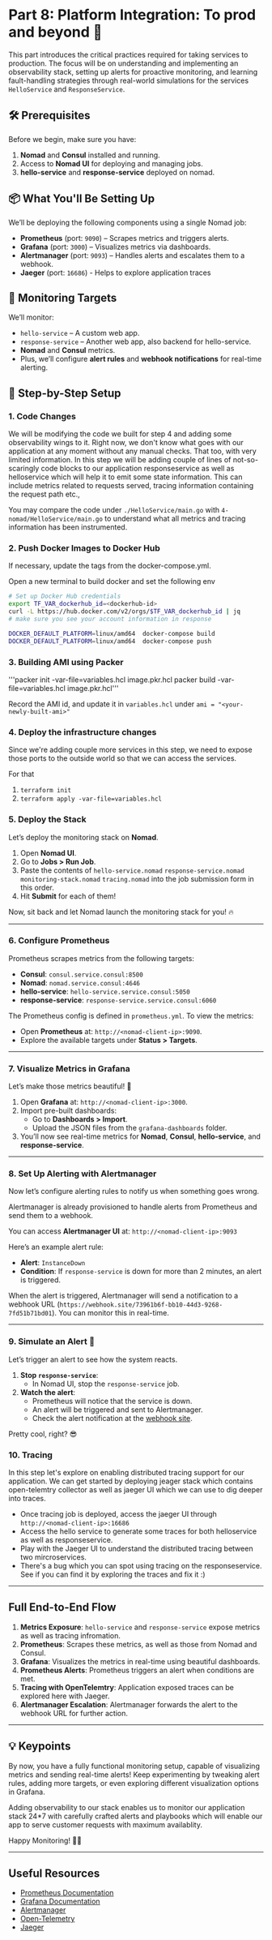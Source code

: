 
# Part 8: Platform Integration: To prod and beyond 🚀

This part introduces the critical practices required for taking services to production. The focus will be on understanding and implementing an observability stack, setting up alerts for proactive monitoring, and learning fault-handling strategies through real-world simulations for the services `HelloService` and `ResponseService`.

## 🛠 Prerequisites
Before we begin, make sure you have:
1. **Nomad** and **Consul** installed and running.
2. Access to **Nomad UI** for deploying and managing jobs.
3. **hello-service** and **response-service** deployed on nomad.

## 📦 What You'll Be Setting Up
We’ll be deploying the following components using a single Nomad job:
- **Prometheus** (port: `9090`) – Scrapes metrics and triggers alerts.
- **Grafana** (port: `3000`) – Visualizes metrics via dashboards.
- **Alertmanager** (port: `9093`) – Handles alerts and escalates them to a webhook.
- **Jaeger** (port: `16686`) - Helps to explore application traces

## 🎯 Monitoring Targets
We’ll monitor:
- `hello-service` – A custom web app.
- `response-service` – Another web app, also backend for hello-service.
- **Nomad** and **Consul** metrics.
- Plus, we’ll configure **alert rules** and **webhook notifications** for real-time alerting.

## 🚀 Step-by-Step Setup

### 1. Code Changes
   We will be modifying the code we built for step 4 and adding some observability wings to it.
   Right now, we don't know what goes with our application at any moment without any manual checks. That too, with very limited information.
   In this step we will be adding couple of lines of not-so-scaringly code blocks to our application responseservice as well as helloservice which will help it to emit some state information. This can include metrics related to requests served, tracing information containing the request path etc.,

   You may compare the code under `./HelloService/main.go` with `4-nomad/HelloService/main.go` to understand what all metrics and tracing information has been instrumented.

### 2. Push Docker Images to Docker Hub
   If necessary, update the tags from the docker-compose.yml.

   Open a new terminal to build docker and set the following env

   ```bash
   # Set up Docker Hub credentials  
   export TF_VAR_dockerhub_id=<dockerhub-id>
   curl -L https://hub.docker.com/v2/orgs/$TF_VAR_dockerhub_id | jq
   # make sure you see your account information in response

   DOCKER_DEFAULT_PLATFORM=linux/amd64  docker-compose build
   DOCKER_DEFAULT_PLATFORM=linux/amd64  docker-compose push
   ```

### 3. Building AMI using Packer

'''packer init -var-file=variables.hcl image.pkr.hcl
packer build -var-file=variables.hcl image.pkr.hcl'''

Record the AMI id, and update it in `variables.hcl` under `ami = "<your-newly-built-ami>"`

### 4. Deploy the infrastructure changes

Since we're adding couple more services in this step, we need to expose those ports to the outside world so that we can access the services. 

For that
1. `terraform init`
2. `terraform apply -var-file=variables.hcl`

### 5. Deploy the Stack
Let’s deploy the monitoring stack on **Nomad**.

1. Open **Nomad UI**.
2. Go to **Jobs > Run Job**.
3. Paste the contents of `hello-service.nomad` `response-service.nomad` `monitoring-stack.nomad` `tracing.nomad` into the job submission form in this order.
4. Hit **Submit** for each of them!

Now, sit back and let Nomad launch the monitoring stack for you! 🔥

---

### 6. Configure Prometheus

Prometheus scrapes metrics from the following targets:
- **Consul**: `consul.service.consul:8500`
- **Nomad**: `nomad.service.consul:4646`
- **hello-service**: `hello-service.service.consul:5050`
- **response-service**: `response-service.service.consul:6060`

The Prometheus config is defined in `prometheus.yml`. To view the metrics:
- Open **Prometheus** at: `http://<nomad-client-ip>:9090`.
- Explore the available targets under **Status > Targets**.

---

### 7. Visualize Metrics in Grafana

Let’s make those metrics beautiful! 🎨

1. Open **Grafana** at: `http://<nomad-client-ip>:3000`.
2. Import pre-built dashboards:
    - Go to **Dashboards > Import**.
    - Upload the JSON files from the `grafana-dashboards` folder.
3. You’ll now see real-time metrics for **Nomad**, **Consul**, **hello-service**, and **response-service**.

---

### 8. Set Up Alerting with Alertmanager

Now let’s configure alerting rules to notify us when something goes wrong.

Alertmanager is already provisioned to handle alerts from Prometheus and send them to a webhook.

You can access **Alertmanager UI** at: `http://<nomad-client-ip>:9093`

Here’s an example alert rule:
- **Alert**: `InstanceDown`
- **Condition**: If `response-service` is down for more than 2 minutes, an alert is triggered.

When the alert is triggered, Alertmanager will send a notification to a webhook URL (`https://webhook.site/73961b6f-bb10-44d3-9268-7fd51b71bd01`). You can monitor this in real-time.

---

### 9. Simulate an Alert 🚨

Let’s trigger an alert to see how the system reacts.

1. **Stop `response-service`**:
    - In Nomad UI, stop the `response-service` job.
2. **Watch the alert**:
    - Prometheus will notice that the service is down.
    - An alert will be triggered and sent to Alertmanager.
    - Check the alert notification at the [webhook site](https://webhook.site/#!/view/73961b6f-bb10-44d3-9268-7fd51b71bd01/4e268ed7-dfba-4db3-ae06-cc9a2617413b/1).

Pretty cool, right? 😎


### 10. Tracing

In this step let's explore on enabling distributed tracing support for our application.
We can get started by deploying jeager stack which contains open-telemtry collector as well as jaeger UI which we can use to dig deeper into traces.

* Once tracing job is deployed, access the jaeger UI through `http://<nomad-client-ip>:16686`
* Access the hello service to generate some traces for both helloservice as well as responseservice.
* Play with the Jaeger UI to understand the distributed tracing between two mircroservices.
* There's a bug which you can spot using tracing on the responseservice. See if you can find it by exploring the traces and fix it :)


---

## Full End-to-End Flow

1. **Metrics Exposure**: `hello-service` and `response-service` expose metrics as well as tracing infromation.
2. **Prometheus**: Scrapes these metrics, as well as those from Nomad and Consul.
3. **Grafana**: Visualizes the metrics in real-time using beautiful dashboards.
4. **Prometheus Alerts**: Prometheus triggers an alert when conditions are met.
5. **Tracing with OpenTelemtry**: Application exposed traces can be explored here with Jaeger.
5. **Alertmanager Escalation**: Alertmanager forwards the alert to the webhook URL for further action.

---

## 💡 Keypoints

By now, you have a fully functional monitoring setup, capable of visualizing metrics and sending real-time alerts! Keep experimenting by tweaking alert rules, adding more targets, or even exploring different visualization options in Grafana.

Adding observability to our stack enables us to monitor our application stack 24*7 with carefully crafted alerts and playbooks which will enable our app to serve customer requests with maximum availablity.

Happy Monitoring! 🎉🚀

---

## Useful Resources
- [Prometheus Documentation](https://prometheus.io/docs/introduction/overview/)
- [Grafana Documentation](https://grafana.com/docs/grafana/latest/)
- [Alertmanager](https://prometheus.io/docs/alerting/latest/alertmanager/)
- [Open-Telemetry](https://opentelemetry.io/docs/)
- [Jaeger](https://www.jaegertracing.io/docs/2.1/architecture/)
